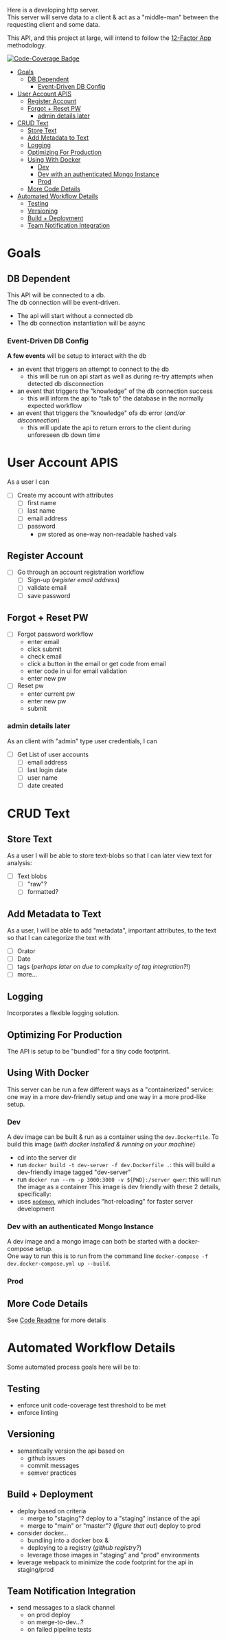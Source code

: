 Here is a developing http server.  
This server will serve data to a client & act as a "middle-man" between the requesting client and some data.

This API, and this project at large, will intend to follow the [12-Factor App](https://12factor.net/) methodology.

[![Code-Coverage Badge](https://img.shields.io/codecov/c/github/imagineLife/say-what-api?logo=codecov)](github.com/imagineLife/say-what-api)

- [Goals](#goals)
  - [DB Dependent](#db-dependent)
    - [Event-Driven DB Config](#event-driven-db-config)
- [User Account APIS](#user-account-apis)
  - [Register Account](#register-account)
  - [Forgot + Reset PW](#forgot--reset-pw)
    - [admin details later](#admin-details-later)
- [CRUD Text](#crud-text)
  - [Store Text](#store-text)
  - [Add Metadata to Text](#add-metadata-to-text)
  - [Logging](#logging)
  - [Optimizing For Production](#optimizing-for-production)
  - [Using With Docker](#using-with-docker)
    - [Dev](#dev)
    - [Dev with an authenticated Mongo Instance](#dev-with-an-authenticated-mongo-instance)
    - [Prod](#prod)
  - [More Code Details](#more-code-details)
- [Automated Workflow Details](#automated-workflow-details)
  - [Testing](#testing)
  - [Versioning](#versioning)
  - [Build + Deployment](#build--deployment)
  - [Team Notification Integration](#team-notification-integration)

# Goals

## DB Dependent

This API will be connected to a db.  
The db connection will be event-driven.

- The api will start without a connected db
- The db connection instantiation will be async

### Event-Driven DB Config

**A few events** will be setup to interact with the db

- an event that triggers an attempt to connect to the db
  - this will be run on api start as well as during re-try attempts when detected db disconnection
- an event that triggers the "knowledge" of the db connection success
  - this will inform the api to "talk to" the database in the normally expected workflow
- an event that triggers the "knowledge" ofa db error (_and/or disconnection_)
  - this will update the api to return errors to the client during unforeseen db down time

# User Account APIS

As a user I can

- [ ] Create my account with attributes
  - [ ] first name
  - [ ] last name
  - [ ] email address
  - [ ] password
    - pw stored as one-way non-readable hashed vals

## Register Account

- [ ] Go through an account registration workflow
  - [ ] Sign-up (_register email address_)
  - [ ] validate email
  - [ ] save password

## Forgot + Reset PW

- [ ] Forgot password workflow
  - enter email
  - click submit
  - check email
  - click a button in the email or get code from email
  - enter code in ui for email validation
  - enter new pw
- [ ] Reset pw
  - enter current pw
  - enter new pw
  - submit

### admin details later

As an client with "admin" type user credentials, I can

- [ ] Get List of user accounts
  - [ ] email address
  - [ ] last login date
  - [ ] user name
  - [ ] date created

# CRUD Text

## Store Text

As a user I will be able to store text-blobs so that I can later view text for analysis:

- [ ] Text blobs
  - [ ] "raw"?
  - [ ] formatted?

## Add Metadata to Text

As a user, I will be able to add "metadata", important attributes, to the text so that I can categorize the text with

- [ ] Orator
- [ ] Date
- [ ] tags (_perhaps later on due to complexity of tag integration?!_)
- [ ] more...

## Logging

Incorporates a flexible logging solution.

## Optimizing For Production

The API is setup to be "bundled" for a tiny code footprint.

## Using With Docker

This server can be run a few different ways as a "containerized" service: one way in a more dev-friendly setup and one way in a more prod-like setup.

### Dev

A dev image can be built & run as a container using the `dev.Dockerfile`. To build this image (_with docker installed & running on your machine_)

- cd into the server dir
- run `docker build -t dev-server -f dev.Dockerfile .`: this will build a dev-friendly image tagged "dev-server"
- run `docker run --rm -p 3000:3000 -v ${PWD}:/server qwer`: this will run the image as a container
  This image is dev friendly with these 2 details, specifically:
- uses [`nodemon`](https://www.npmjs.com/package/nodemon), which includes "hot-reloading" for faster server development

### Dev with an authenticated Mongo Instance

A dev image and a mongo image can both be started with a docker-compose setup.  
One way to run this is to run from the command line `docker-compose -f dev.docker-compose.yml up --build`.

### Prod

## More Code Details

See [Code Readme](CODE.md) for more details

# Automated Workflow Details

Some automated process goals here will be to:

## Testing

- enforce unit code-coverage test threshold to be met
- enforce linting

## Versioning

- semantically version the api based on
  - github issues
  - commit messages
  - semver practices

## Build + Deployment

- deploy based on criteria
  - merge to "staging"? deploy to a "staging" instance of the api
  - merge to "main" or "master"? (_figure that out_) deploy to prod
- consider docker...
  - bundling into a docker box &
  - deploying to a registry (_github registry?_)
  - leverage those images in "staging" and "prod" environments
- leverage webpack to minimize the code footprint for the api in staging/prod

## Team Notification Integration

- send messages to a slack channel
  - on prod deploy
  - on merge-to-dev...?
  - on failed pipeline tests
